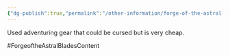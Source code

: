 ```yaml
---
{"dg-publish":true,"permalink":"/other-information/forge-of-the-astral-blades/locations/gateway-baazar/shady-sam-s/","updated":"2025-06-10T19:10:49.792+01:00"}
---
```


Used adventuring gear that could be cursed but is very cheap.

#ForgeoftheAstralBladesContent  